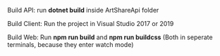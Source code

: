 Build API:
run **dotnet build** inside ArtShareApi folder

Build Client:
Run the project in Visual Studio 2017 or 2019

Build Web:
Run **npm run build** and **npm run buildcss** (Both in seperate terminals, because they enter watch mode)
